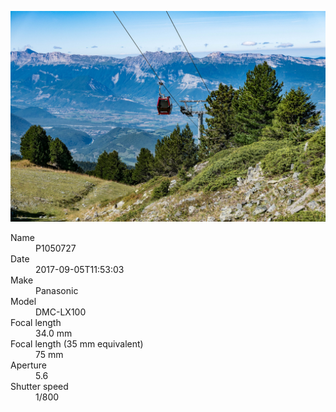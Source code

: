 [![P1050727](/photos/hd/P1050727.jpg)](/photos/full/P1050727.jpg?raw=true)

<dl>
  <dt>Name</dt>
  <dd>P1050727</dd>
  <dt>Date</dt>
  <dd>2017-09-05T11:53:03</dd>
  <dt>Make</dt>
  <dd>Panasonic</dd>
  <dt>Model</dt>
  <dd>DMC-LX100</dd>
  <dt>Focal length</dt>
  <dd>34.0 mm</dd>
  <dt>Focal length (35 mm equivalent)</dt>
  <dd>75 mm</dd>
  <dt>Aperture</dt>
  <dd>5.6</dd>
  <dt>Shutter speed</dt>
  <dd>1/800</dd>
</dl>
